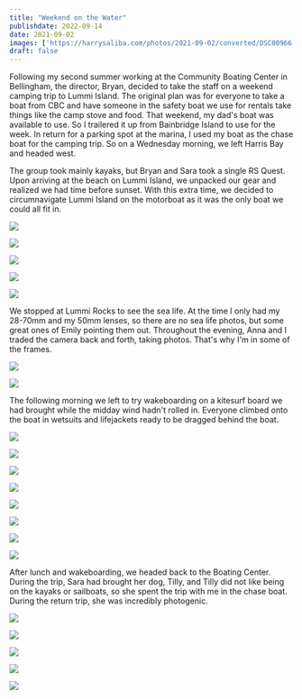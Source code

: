 ```yaml
---
title: "Weekend on the Water"
publishdate: 2022-09-14
date: 2021-09-02
images: ['https://harrysaliba.com/photos/2021-09-02/converted/DSC00966.jpg']
draft: false
---
```


Following my second summer working at the Community Boating Center in Bellingham, the director, Bryan, decided to take the staff on a weekend camping trip to Lummi Island.  The original plan was for everyone to take a boat from CBC and have someone in the safety boat we use for rentals take things like the camp stove and food.  That weekend, my dad's boat was available to use.  So I trailered it up from Bainbridge Island to use for the week.  In return for a parking spot at the marina, I used my boat as the chase boat for the camping trip.  So on a Wednesday morning, we left Harris Bay and headed west.

The group took mainly kayaks, but Bryan and Sara took a single RS Quest.  Upon arriving at the beach on Lummi Island, we unpacked our gear and realized we had time before sunset.  With this extra time, we decided to circumnavigate Lummi Island on the motorboat as it was the only boat we could all fit in.

![](https://harrysaliba.com/photos/2021-09-02/converted/DSC00639.jpg)

![](https://harrysaliba.com/photos/2021-09-02/converted/DSC00643.jpg)

![](https://harrysaliba.com/photos/2021-09-02/converted/DSC00647.jpg)

![](https://harrysaliba.com/photos/2021-09-02/converted/DSC00672.jpg)

![](https://harrysaliba.com/photos/2021-09-02/converted/DSC00676.jpg)

We stopped at Lummi Rocks to see the sea life.  At the time I only had my 28-70mm and my 50mm lenses, so there are no sea life photos, but some great ones of Emily pointing them out.  Throughout the evening, Anna and I traded the camera back and forth, taking photos.  That's why I'm in some of the frames.

![](https://harrysaliba.com/photos/2021-09-02/converted/DSC00687.jpg)

![](https://harrysaliba.com/photos/2021-09-02/converted/DSC00697.jpg)

The following morning we left to try wakeboarding on a kitesurf board we had brought while the midday wind hadn't rolled in.  Everyone climbed onto the boat in wetsuits and lifejackets ready to be dragged behind the boat.

![](https://harrysaliba.com/photos/2021-09-02/converted/DSC00704.jpg)

![](https://harrysaliba.com/photos/2021-09-02/converted/DSC00711.jpg)

![](https://harrysaliba.com/photos/2021-09-02/converted/DSC00716.jpg)

![](https://harrysaliba.com/photos/2021-09-02/converted/DSC00726.jpg)

![](https://harrysaliba.com/photos/2021-09-02/converted/DSC00732.jpg)

![](https://harrysaliba.com/photos/2021-09-02/converted/DSC00756.jpg)

![](https://harrysaliba.com/photos/2021-09-02/converted/DSC00761.jpg)

![](https://harrysaliba.com/photos/2021-09-02/converted/DSC00779.jpg)

After lunch and wakeboarding, we headed back to the Boating Center.  During the trip, Sara had brought her dog, Tilly, and Tilly did not like being on the kayaks or sailboats, so she spent the trip with me in the chase boat.  During the return trip, she was incredibly photogenic.

![](https://harrysaliba.com/photos/2021-09-02/converted/DSC00910.jpg)

![](https://harrysaliba.com/photos/2021-09-02/converted/DSC00922.jpg)

![](https://harrysaliba.com/photos/2021-09-02/converted/DSC00955.jpg)

![](https://harrysaliba.com/photos/2021-09-02/converted/DSC00966.jpg)

![](https://harrysaliba.com/photos/2021-09-02/converted/DSC01037.jpg)

